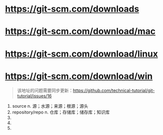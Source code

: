 # https://git-scm.com/downloads
# https://git-scm.com/download/mac
# https://git-scm.com/download/linux
# https://git-scm.com/download/win
> 该地址的问题需要同步更新：https://github.com/technical-tutorial/git-tutorial/issues/16

1. source n. 源；水源；来源；根源；源头
2. repository/repo n. 仓库；存储库；储存库；知识库
3. 
4.
5. 
